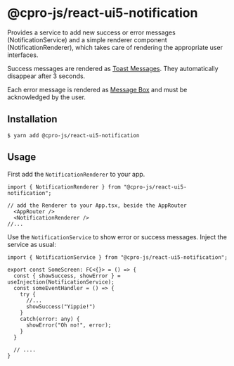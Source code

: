 # @cpro-js/react-ui5-notification

Provides a service to add new success or error messages (NotificationService)
and a simple renderer component (NotificationRenderer),
which takes care of rendering the appropriate user interfaces.

Success messages are rendered as
[Toast Messages](https://sap.github.io/ui5-webcomponents-react/?path=/story/modals-popovers-toast--default-story).
They automatically disappear after 3 seconds.

Each error message is rendered as
[Message Box](https://sap.github.io/ui5-webcomponents-react/?path=/story/modals-popovers-messagebox--default-story)
and must be acknowledged by the user.

## Installation

```
$ yarn add @cpro-js/react-ui5-notification
```

## Usage

First add the `NotificationRenderer` to your app.

```tsx
import { NotificationRenderer } from "@cpro-js/react-ui5-notification";

// add the Renderer to your App.tsx, beside the AppRouter
  <AppRouter />
  <NotificationRenderer />
//...
```

Use the `NotificationService` to show error or success messages.
Inject the service as usual:

```tsx
import { NotificationService } from "@cpro-js/react-ui5-notification";

export const SomeScreen: FC<{}> = () => {
  const { showSuccess, showError } = useInjection(NotificationService);
  const someEventHandler = () => {
    try {
      //...
      showSuccess("Yippie!")
    }
    catch(error: any) {
      showError("Oh no!", error);
    }
  }

  // ....
}
```
